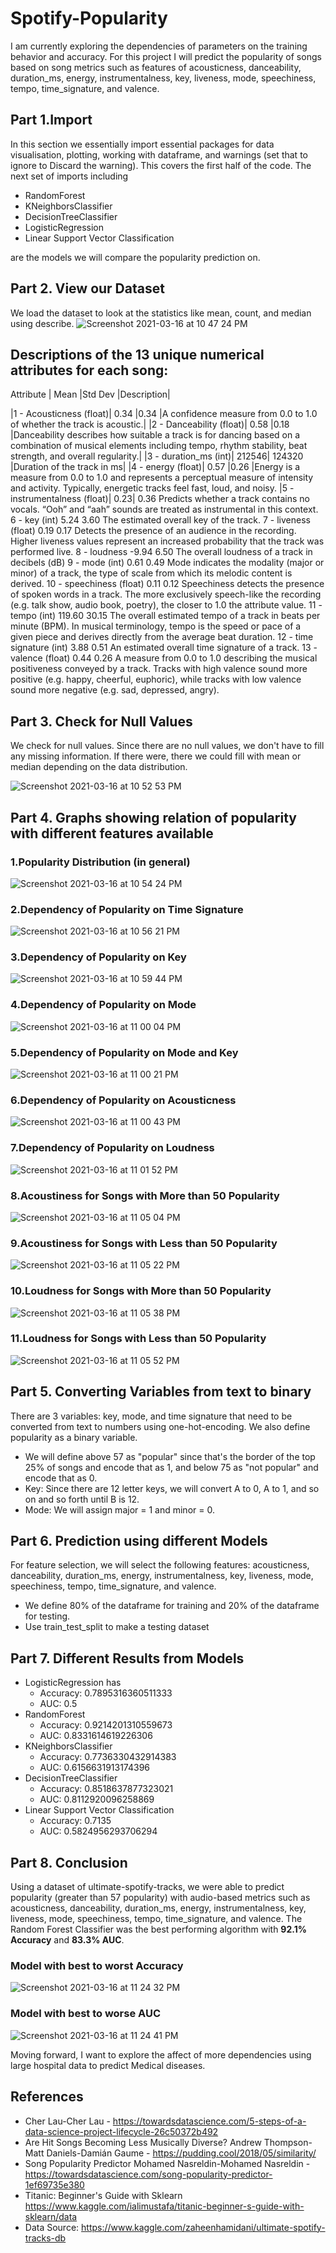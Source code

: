 # Spotify-Popularity
I am currently exploring the dependencies of parameters on the training behavior and accuracy. For this project I will predict the popularity of songs based on song metrics such as features of acousticness, danceability, duration_ms, energy, instrumentalness, key, liveness, mode, speechiness, tempo, time_signature, and valence.

## Part 1.Import
In this section we essentially import essential packages for data visualisation, plotting, working with dataframe, and warnings (set that to ignore to  Discard the warning). This covers the first half of the code. The next set of imports including 

- RandomForest
- KNeighborsClassifier
- DecisionTreeClassifier
- LogisticRegression
- Linear Support Vector Classification

are the models we will compare the popularity prediction on.

## Part 2. View our Dataset
We load the dataset to look at the statistics like mean, count, and median using describe.
![Screenshot 2021-03-16 at 10 47 24 PM](https://user-images.githubusercontent.com/70371572/111407029-a3c31c00-86a9-11eb-8f67-ea28a951396e.png)

## Descriptions of the 13 unique numerical attributes for each song:
Attribute	| Mean	|Std Dev	|Description|

|1 - Acousticness (float)|	0.34	|0.34	|A confidence measure from 0.0 to 1.0 of whether the track is acoustic.|
|2 - Danceability (float)|	0.58	|0.18	|Danceability describes how suitable a track is for dancing based on a combination of musical elements including tempo, rhythm stability, beat strength, and overall regularity.|
|3 - duration_ms (int)|	212546|	124320	|Duration of the track in ms|
|4 - energy (float)|	0.57	|0.26	|Energy is a measure from 0.0 to 1.0 and represents a perceptual measure of intensity and activity. Typically, energetic tracks feel fast, loud, and noisy.
|5 - instrumentalness (float)|	0.23|	0.36	Predicts whether a track contains no vocals. “Ooh” and “aah” sounds are treated as instrumental in this context.
6 - key (int)	5.24	3.60	The estimated overall key of the track.
7 - liveness (float)	0.19	0.17	Detects the presence of an audience in the recording. Higher liveness values represent an increased probability that the track was performed live.
8 - loudness	-9.94	6.50	The overall loudness of a track in decibels (dB)
9 - mode (int)	0.61	0.49	Mode indicates the modality (major or minor) of a track, the type of scale from which its melodic content is derived.
10 - speechiness (float)	0.11	0.12	Speechiness detects the presence of spoken words in a track. The more exclusively speech-like the recording (e.g. talk show, audio book, poetry), the closer to 1.0 the attribute value.
11 - tempo (int)	119.60	30.15	The overall estimated tempo of a track in beats per minute (BPM). In musical terminology, tempo is the speed or pace of a given piece and derives directly from the average beat duration.
12 - time signature (int)	3.88	0.51	An estimated overall time signature of a track.
13 - valence (float)	0.44	0.26	A measure from 0.0 to 1.0 describing the musical positiveness conveyed by a track. Tracks with high valence sound more positive (e.g. happy, cheerful, euphoric), while tracks with low valence sound more negative (e.g. sad, depressed, angry).

## Part 3. Check for Null Values
We check for null values. Since there are no null values, we don't have to fill any missing information. 
If there were, there we could fill with mean or median depending on the data distribution.

![Screenshot 2021-03-16 at 10 52 53 PM](https://user-images.githubusercontent.com/70371572/111407601-5dba8800-86aa-11eb-98a2-a5043cffc57d.png)

## Part 4. Graphs showing relation of popularity with different features available

### 1.Popularity Distribution (in general) 
![Screenshot 2021-03-16 at 10 54 24 PM](https://user-images.githubusercontent.com/70371572/111407838-ad00b880-86aa-11eb-9f50-972a75761428.png)


### 2.Dependency of Popularity on Time Signature
![Screenshot 2021-03-16 at 10 56 21 PM](https://user-images.githubusercontent.com/70371572/111407926-d7eb0c80-86aa-11eb-81cc-4408583a77da.png)


### 3.Dependency of Popularity on Key
![Screenshot 2021-03-16 at 10 59 44 PM](https://user-images.githubusercontent.com/70371572/111408202-4fb93700-86ab-11eb-9fb5-78f3b99bed4e.png)

### 4.Dependency of Popularity on Mode 
![Screenshot 2021-03-16 at 11 00 04 PM](https://user-images.githubusercontent.com/70371572/111408230-5a73cc00-86ab-11eb-99ea-2df3fc4b4c45.png)

### 5.Dependency of Popularity on Mode and Key 
![Screenshot 2021-03-16 at 11 00 21 PM](https://user-images.githubusercontent.com/70371572/111408256-652e6100-86ab-11eb-904d-de48d7813708.png)

### 6.Dependency of Popularity on Acousticness
![Screenshot 2021-03-16 at 11 00 43 PM](https://user-images.githubusercontent.com/70371572/111408285-71b2b980-86ab-11eb-8166-597a2b0b10bb.png)

### 7.Dependency of Popularity on Loudness
![Screenshot 2021-03-16 at 11 01 52 PM](https://user-images.githubusercontent.com/70371572/111408383-9b6be080-86ab-11eb-82f7-79d4a073e024.png)

### 8.Acoustiness for Songs with More than 50 Popularity
![Screenshot 2021-03-16 at 11 05 04 PM](https://user-images.githubusercontent.com/70371572/111408710-0e755700-86ac-11eb-926c-9585ddce0a42.png)

### 9.Acoustiness for Songs with Less than 50 Popularity
![Screenshot 2021-03-16 at 11 05 22 PM](https://user-images.githubusercontent.com/70371572/111408733-18975580-86ac-11eb-9f2f-838d7fa72b07.png)

### 10.Loudness for Songs with More than 50 Popularity
![Screenshot 2021-03-16 at 11 05 38 PM](https://user-images.githubusercontent.com/70371572/111408755-2220bd80-86ac-11eb-87f9-4bc19de84707.png)

### 11.Loudness for Songs with Less than 50 Popularity
![Screenshot 2021-03-16 at 11 05 52 PM](https://user-images.githubusercontent.com/70371572/111408784-29e06200-86ac-11eb-92ae-9344035ce6a7.png)

## Part 5. Converting Variables from text to binary
There are 3 variables: key, mode, and time signature that need to be converted from text to numbers using one-hot-encoding. We also define popularity as a binary variable. 
- We will define above 57 as "popular" since that's the border of the top 25% of songs and encode that as 1, and below 75 as "not popular" and encode that as 0.
- Key: Since there are 12 letter keys, we will convert A to 0, A to 1, and so on and so forth until B is 12.
- Mode: We will assign major = 1 and minor = 0.

## Part 6. Prediction using different Models
For feature selection, we will select the following features: acousticness, danceability, duration_ms, energy, instrumentalness, key, liveness, mode, speechiness, tempo, time_signature, and valence.
- We define 80% of the dataframe for training and 20% of the dataframe for testing.
- Use train_test_split to make a testing dataset

## Part 7. Different Results from Models

- LogisticRegression has 
   - Accuracy: 0.7895316360511333
   - AUC: 0.5
- RandomForest
   - Accuracy: 0.9214201310559673
   - AUC: 0.8331614619226306
- KNeighborsClassifier
   - Accuracy: 0.7736330432914383
   - AUC: 0.6156631913174396
- DecisionTreeClassifier
   - Accuracy: 0.8518637877323021
   - AUC: 0.8112920096258869
- Linear Support Vector Classification
   - Accuracy: 0.7135
   - AUC: 0.5824956293706294
   
## Part 8. Conclusion
Using a dataset of ultimate-spotify-tracks, we were able to predict popularity (greater than 57 popularity) with audio-based metrics such as acousticness, danceability, duration_ms, energy, instrumentalness, key, liveness, mode, speechiness, tempo, time_signature, and valence. The Random Forest Classifier was the best performing algorithm with **92.1% Accuracy** and **83.3% AUC**.

### Model with best to worst Accuracy
![Screenshot 2021-03-16 at 11 24 32 PM](https://user-images.githubusercontent.com/70371572/111410247-c60b6880-86ae-11eb-87b7-3e63d48a0256.png)

### Model with best to worse AUC
![Screenshot 2021-03-16 at 11 24 41 PM](https://user-images.githubusercontent.com/70371572/111410260-cad01c80-86ae-11eb-8d5e-db984d338b01.png)


Moving forward, I want to explore the affect of more dependencies using large hospital data to predict Medical diseases.

## References
- Cher Lau-Cher Lau - https://towardsdatascience.com/5-steps-of-a-data-science-project-lifecycle-26c50372b492
- Are Hit Songs Becoming Less Musically Diverse? Andrew Thompson-Matt Daniels-Damián Gaume - https://pudding.cool/2018/05/similarity/
- Song Popularity Predictor Mohamed Nasreldin-Mohamed Nasreldin - https://towardsdatascience.com/song-popularity-predictor-1ef69735e380
- Titanic: Beginner's Guide with Sklearn https://www.kaggle.com/ialimustafa/titanic-beginner-s-guide-with-sklearn/data
- Data Source: https://www.kaggle.com/zaheenhamidani/ultimate-spotify-tracks-db
